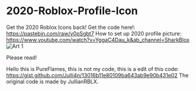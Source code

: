 # 2020-Roblox-Profile-Icon
Get the 2020 Roblox Icons back!
Get the code here!: https://pastebin.com/raw/v0pSgbt7
How to set up 2020 profile picture: https://www.youtube.com/watch?v=YggaC4Dau_k&ab_channel=SharkBlox
![Art 1](https://user-images.githubusercontent.com/83989004/187596101-c36df37a-6ac7-4c9e-a1d5-31420287563b.png)

Please read!

Hello this is PureFlames, this is not my code, this is a edit of this code: https://gist.github.com/Julli4n/13016b11e80109ba643ab9e90b431e02
The original code is made by JullianRBLX.

